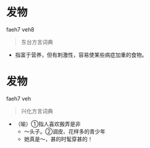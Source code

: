 # 发物
faeh7 veh8
> 东台方言词典
- 指富于营养，但有刺激性，容易使某些病症加重的食物。

# 发物
faeh7 veh
> 兴化方言词典
- （喻）①指人喜欢搬弄是非
  - ～头子。②调皮、花样多的青少年
  - 她真是～，甚的时髦穿甚的！
